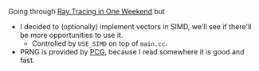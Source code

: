 Going through [Ray Tracing in One Weekend](https://raytracing.github.io/books/RayTracingInOneWeekend.html) but
- I decided to (optionally) implement vectors in SIMD, we'll see if there'll be more opportunities to use it.
  - Controlled by `USE_SIMD` on top of `main.cc`.
- PRNG is provided by [PCG](http://www.pcg-random.org/), because I read somewhere it is good and fast.
